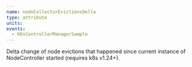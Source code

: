 ```yaml
---
name: nodeCollectorEvictionsDelta
type: attribute
units:
events:
  - K8sControllerManagerSample
---
```


Delta change of node evictions that happened since current instance of NodeController started (requires k8s v1.24+).
